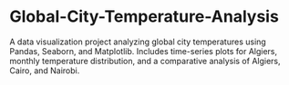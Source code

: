 # Global-City-Temperature-Analysis
A data visualization project analyzing global city temperatures using Pandas, Seaborn, and Matplotlib. Includes time-series plots for Algiers, monthly temperature distribution, and a comparative analysis of Algiers, Cairo, and Nairobi. 
